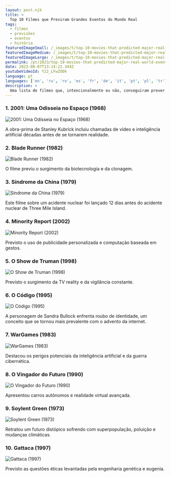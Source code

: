 ```yaml
---
layout: post.njk
title: >
  Top 10 Filmes que Previram Grandes Eventos do Mundo Real
tags:
  - filmes
  - previsões
  - eventos
  - história
featuredImageSmall: /_images/t/top-10-movies-that-predicted-major-real-world-events-cover-pt-small.webp
featuredImageMedium: /_images/t/top-10-movies-that-predicted-major-real-world-events-cover-pt-medium.webp
featuredImageLarge: /_images/t/top-10-movies-that-predicted-major-real-world-events-cover-pt-large.webp
permalink: /pt/2023/top-10-movies-that-predicted-major-real-world-events.html
date: 2023-08-07T13:14:22.344Z
youtubeVideoId: Y22_LFwZODk
language: pt
languages: ['en', 'ru', 'ro', 'es', 'fr', 'de', 'it', 'pt', 'pl', 'tr']
description: >
  Uma lista de filmes que, intencionalmente ou não, conseguiram prever grandes eventos do mundo real anos ou até décadas antes de acontecerem.
---
```


### 1. 2001: Uma Odisseia no Espaço (1968)

![2001: Uma Odisseia no Espaço (1968)](/_images/9/912983c57701a2331eb938e37325edaa-medium.webp)

A obra-prima de Stanley Kubrick incluiu chamadas de vídeo e inteligência artificial décadas antes de se tornarem realidade.

### 2. Blade Runner (1982)

![Blade Runner (1982)](/_images/5/5ba0319dc60e6f239d7bf797bb5178c3-medium.webp)

O filme previu o surgimento da biotecnologia e da clonagem.

### 3. Síndrome da China (1979)

![Síndrome da China (1979)](/_images/b/bc018f6d813ff6f4a7d16de71c71dad3-medium.webp)

Este filme sobre um acidente nuclear foi lançado 12 dias antes do acidente nuclear de Three Mile Island.

### 4. Minority Report (2002)

![Minority Report (2002)](/_images/8/84e4a1beccb02a589be4a3ee9924a640-medium.webp)

Previsto o uso de publicidade personalizada e computação baseada em gestos.

### 5. O Show de Truman (1998)

![O Show de Truman (1998)](/_images/3/376386bd13859bf22588a9ad45933728-medium.webp)

Previsto o surgimento da TV reality e da vigilância constante.

### 6. O Código (1995)

![O Código (1995)](/_images/9/9fc490c2a3cacd890dfa3ddfa60bc111-medium.webp)

A personagem de Sandra Bullock enfrenta roubo de identidade, um conceito que se tornou mais prevalente com o advento da internet.

### 7. WarGames (1983)

![WarGames (1983)](/_images/b/b780699bc73be6b4d2ff1b9d95fe1f78-medium.webp)

Destacou os perigos potenciais da inteligência artificial e da guerra cibernética.

### 8. O Vingador do Futuro (1990)

![O Vingador do Futuro (1990)](/_images/d/dca55b019e4ea8b8912051059febcc48-medium.webp)

Apresentou carros autônomos e realidade virtual avançada.

### 9. Soylent Green (1973)

![Soylent Green (1973)](/_images/7/7fdf04abf01391f6567834dd59fcc2cf-medium.webp)

Retratou um futuro distópico sofrendo com superpopulação, poluição e mudanças climáticas.

### 10. Gattaca (1997)

![Gattaca (1997)](/_images/1/126aa0dca9a4735d92031dbfab34ce9b-medium.webp)

Previsto as questões éticas levantadas pela engenharia genética e eugenia.

